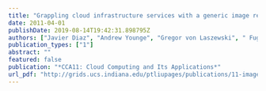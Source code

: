 ```yaml
---
title: "Grappling cloud infrastructure services with a generic image repository"
date: 2011-04-01
publishDate: 2019-08-14T19:42:31.898795Z
authors: ["Javier Diaz", "Andrew Younge", "Gregor von Laszewski", " FugangWang", "Geoffrey C. Fox"]
publication_types: ["1"]
abstract: ""
featured: false
publication: "*CCA11: Cloud Computing and Its Applications*"
url_pdf: "http://grids.ucs.indiana.edu/ptliupages/publications/11-imagerepo-cca.pdf"
---
```


